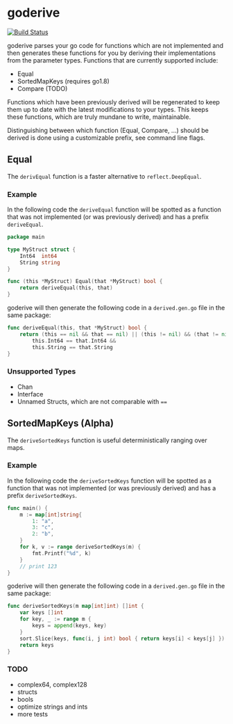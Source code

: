 # goderive

[![Build Status](https://travis-ci.org/awalterschulze/goderive.svg?branch=master)](https://travis-ci.org/awalterschulze/goderive)

goderive parses your go code for functions which are not implemented and then generates these functions for you by deriving their implementations from the parameter types. Functions that are currently supported include:

  - Equal
  - SortedMapKeys (requires go1.8)
  - Compare (TODO)

Functions which have been previously derived will be regenerated to keep them up to date with the latest modifications to your types.  This keeps these functions, which are truly mundane to write, maintainable.

Distinguishing between which function (Equal, Compare, ...) should be derived is done using a customizable prefix, see command line flags.

## Equal

The `derivEqual` function is a faster alternative to `reflect.DeepEqual`.

### Example

In the following code the `deriveEqual` function will be spotted as a function that was not implemented (or was previously derived) and has a prefix `deriveEqual`.

```go
package main

type MyStruct struct {
	Int64  int64
	String string
}

func (this *MyStruct) Equal(that *MyStruct) bool {
	return deriveEqual(this, that)
}
```

goderive will then generate the following code in a `derived.gen.go` file in the same package:

```go
func deriveEqual(this, that *MyStruct) bool {
	return (this == nil && that == nil) || (this != nil) && (that != nil) &&
		this.Int64 == that.Int64 &&
		this.String == that.String
}
```

### Unsupported Types

  - Chan
  - Interface
  - Unnamed Structs, which are not comparable with `==`

## SortedMapKeys (Alpha)

The `deriveSortedKeys` function is useful deterministically ranging over maps.

### Example

In the following code the `deriveSortedKeys` function will be spotted as a function that was not implemented (or was previously derived) and has a prefix `deriveSortedKeys`.

```go
func main() {
	m := map[int]string{
		1: "a",
		3: "c",
		2: "b",
	}
	for k, v := range deriveSortedKeys(m) {
		fmt.Printf("%d", k)
	}
	// print 123
}
```

goderive will then generate the following code in a `derived.gen.go` file in the same package:

```go
func deriveSortedKeys(m map[int]int) []int {
	var keys []int
	for key, _ := range m {
		keys = append(keys, key)
	}
	sort.Slice(keys, func(i, j int) bool { return keys[i] < keys[j] })
	return keys
}
```

### TODO

  - complex64, complex128
  - structs
  - bools
  - optimize strings and ints
  - more tests
